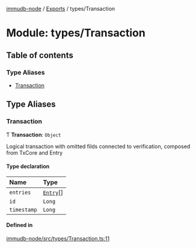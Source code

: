 [immudb-node](../README.md) / [Exports](../modules.md) / types/Transaction

# Module: types/Transaction

## Table of contents

### Type Aliases

- [Transaction](types_Transaction.md#transaction)

## Type Aliases

### Transaction

Ƭ **Transaction**: `Object`

Logical transaction with omitted filds connected to verification,
composed from TxCore and Entry

#### Type declaration

| Name | Type |
| :------ | :------ |
| `entries` | [`Entry`](types_Entry.md#entry)[] |
| `id` | `Long` |
| `timestamp` | `Long` |

#### Defined in

[immudb-node/src/types/Transaction.ts:11](https://github.com/codenotary/immudb-node/blob/fe12060/immudb-node/src/types/Transaction.ts#L11)
